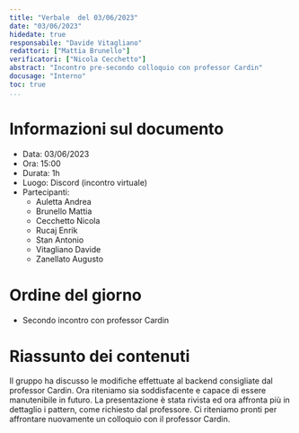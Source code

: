 ```yaml
---
title: "Verbale  del 03/06/2023"
date: "03/06/2023"
hidedate: true
responsabile: "Davide Vitagliano"
redattori: ["Mattia Brunello"]
verificatori: ["Nicola Cecchetto"]
abstract: "Incontro pre-secondo colloquio con professor Cardin"
docusage: "Interno"
toc: true
...
```


# Informazioni sul documento

* Data: 03/06/2023
* Ora: 15:00
* Durata: 1h
* Luogo: Discord (incontro virtuale)
* Partecipanti:
  * Auletta Andrea
  * Brunello Mattia
  * Cecchetto Nicola
  * Rucaj Enrik
  * Stan Antonio
  * Vitagliano Davide
  * Zanellato Augusto
  
# Ordine del giorno

* Secondo incontro con professor Cardin

# Riassunto dei contenuti

Il gruppo ha discusso le modifiche effettuate al backend consigliate dal professor Cardin. Ora riteniamo sia soddisfacente e capace di essere manutenibile in futuro.
La presentazione è stata rivista ed ora affronta più in dettaglio i pattern, come richiesto dal professore. Ci riteniamo pronti per affrontare nuovamente un colloquio con il professor Cardin.
